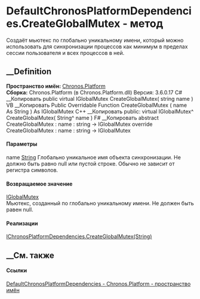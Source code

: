 # DefaultChronosPlatformDependencies.CreateGlobalMutex - метод
Создаёт мьютекс по глобально уникальному имени, который можно использовать для
синхронизации процессов как минимум в пределах сессии пользователя и всех
процессов в ней.
## __Definition
 **Пространство имён:** [Chronos.Platform](N_Chronos_Platform.htm)  
 **Сборка:** Chronos.Platform (в Chronos.Platform.dll) Версия: 3.6.0.17
C# __Копировать
     public virtual IGlobalMutex CreateGlobalMutex(
    	string name
    )
VB __Копировать
     Public Overridable Function CreateGlobalMutex ( 
    	name As String
    ) As IGlobalMutex
C++ __Копировать
     public:
    virtual IGlobalMutex^ CreateGlobalMutex(
    	String^ name
    )
F# __Копировать
     abstract CreateGlobalMutex : 
            name : string -> IGlobalMutex 
    override CreateGlobalMutex : 
            name : string -> IGlobalMutex 
#### Параметры
name [String](https://learn.microsoft.com/dotnet/api/system.string)
     Глобально уникальное имя объекта синхронизации. Не должно быть равно null или пустой строке. Обычно не зависит от регистра символов. 
#### Возвращаемое значение
[IGlobalMutex](T_Chronos_Platform_IPC_IGlobalMutex.htm)  
Мьютекс, созданный по глобально уникальному имени. Не должен быть равен null.
#### Реализации
[IChronosPlatformDependencies.CreateGlobalMutex(String)](M_Chronos_Platform_IChronosPlatformDependencies_CreateGlobalMutex.htm)  
##  __См. также
#### Ссылки
[DefaultChronosPlatformDependencies -
](T_Chronos_Platform_DefaultChronosPlatformDependencies.htm)
[Chronos.Platform - пространство имён](N_Chronos_Platform.htm)
